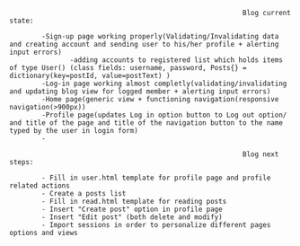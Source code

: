                                                               Blog current state:
                                                              
            -Sign-up page working properly(Validating/Invalidating data and creating account and sending user to his/her profile + alerting input errors)
                   -adding accounts to registered list which holds items of type User() (class fields: username, password, Posts{} = dictionary(key=postId, value=postText) )
            -Log-in page working almost completly(validating/invalidating and updating blog view for logged member + alerting input errors)
            -Home page(generic view + functioning navigation(responsive navigation(>900px))
            -Profile page(updates Log in option button to Log out option/ and title of the page and title of the navigation button to the name typed by the user in login form)
            -
            
                                                              Blog next steps:
             
            - Fill in user.html template for profile page and profile related actions
            - Create a posts list
            - Fill in read.html template for reading posts
            - Insert "Create post" option in profile page
            - Insert "Edit post" (both delete and modify)
            - Import sessions in order to personalize different pages options and views
            
